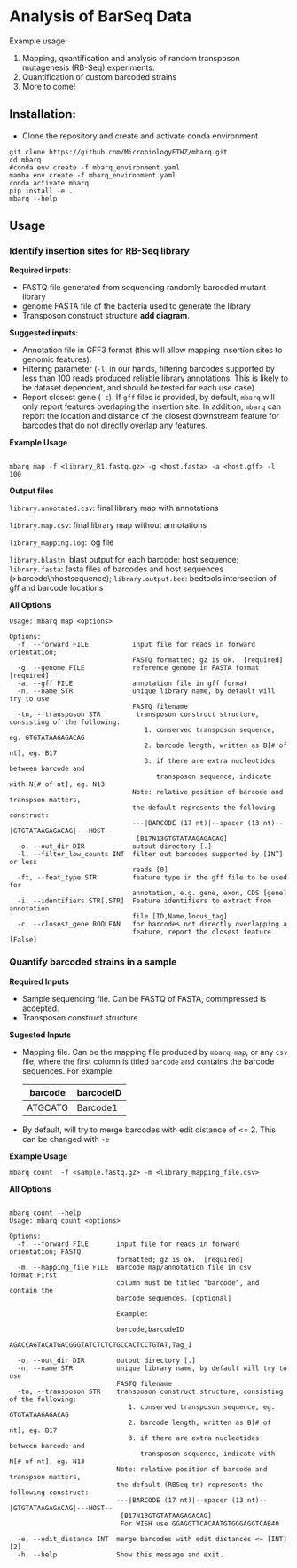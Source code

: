 # Analysis of BarSeq Data

Example usage:

1. Mapping, quantification and analysis of random transposon mutagenesis (RB-Seq) experiments. 
2. Quantification of custom barcoded strains 
3. More to come! 


## Installation:

- Clone the repository and create and activate conda environment

```
git clone https://github.com/MicrobiologyETHZ/mbarq.git
cd mbarq
#conda env create -f mbarq_environment.yaml
mamba env create -f mbarq_environment.yaml
conda activate mbarq
pip install -e .
mbarq --help

```

## Usage

### Identify insertion sites for RB-Seq library

**Required inputs**: 
- FASTQ file generated from sequencing randomly barcoded mutant library
- genome FASTA file of the bacteria used to generate the library
- Transposon construct structure **add diagram**.

**Suggested inputs**:
- Annotation file in GFF3 format (this will allow mapping insertion sites to genomic features). 
- Filtering parameter (``-l``, in our hands, filtering barcodes supported by less than 100 reads produced reliable library annotations. This is likely to be dataset dependent, and should be tested for each use case).
- Report closest gene (``-c``). If ``gff`` files is provided, by default, ``mbarq`` will only report features overlaping the insertion site. In addition, ``mbarq`` can report the location and distance of the closest downstream feature for barcodes that do not directly overlap any features. 

**Example Usage**

```shell

mbarq map -f <library_R1.fastq.gz> -g <host.fasta> -a <host.gff> -l 100

```

**Output files**

``library.annotated.csv``: final library map with annotations 

``library.map.csv``: final library map without annotations 

``library_mapping.log``: log file 

``library.blastn``: blast output for each barcode: host sequence;  
``library.fasta``: fasta files of barcodes and host sequences (>barcode\nhostsequence); 
``library.output.bed``: bedtools intersection of gff and barcode locations

**All Options**

```shell
Usage: mbarq map <options>

Options:
  -f, --forward FILE           input file for reads in forward orientation;
                               FASTQ formatted; gz is ok.  [required]
  -g, --genome FILE            reference genome in FASTA format  [required]
  -a, --gff FILE               annotation file in gff format
  -n, --name STR               unique library name, by default will try to use
                               FASTQ filename
  -tn, --transposon STR         transposon construct structure, consisting of the following:
                                  1. conserved transposon sequence, eg. GTGTATAAGAGACAG
                                  2. barcode length, written as B[# of nt], eg. B17
                                  3. if there are extra nucleotides between barcode and 
                                     transposon sequence, indicate with N[# of nt], eg. N13
                               Note: relative position of barcode and transpson matters, 
                               the default represents the following construct:
                               ---|BARCODE (17 nt)|--spacer (13 nt)--|GTGTATAAGAGACAG|---HOST--
                                [B17N13GTGTATAAGAGACAG]
  -o, --out_dir DIR            output directory [.]
  -l, --filter_low_counts INT  filter out barcodes supported by [INT] or less
                               reads [0]
  -ft, --feat_type STR         feature type in the gff file to be used for
                               annotation, e.g. gene, exon, CDS [gene]
  -i, --identifiers STR[,STR]  Feature identifiers to extract from annotation
                               file [ID,Name,locus_tag]
  -c, --closest_gene BOOLEAN   for barcodes not directly overlapping a
                               feature, report the closest feature [False]

```

### Quantify barcoded strains in a sample

**Required Inputs**
- Sample sequencing file. Can be FASTQ of FASTA, commpressed is accepted. 
- Transposon construct structure

**Sugested Inputs**

- Mapping file. Can be the mapping file produced by ``mbarq map``, or any ``csv`` file, where the first column is titled ``barcode`` and contains the barcode sequences. For example:

    | barcode | barcodeID |
    |---------|-----------|
    | ATGCATG | Barcode1  |

- By default, will try to merge barcodes with edit distance of <= 2. This can be changed with ``-e``

**Example Usage**
```
mbarq count  -f <sample.fastq.gz> -m <library_mapping_file.csv>
```

**All Options**

```shell

mbarq count --help
Usage: mbarq count <options>

Options:
  -f, --forward FILE       input file for reads in forward orientation; FASTQ
                           formatted; gz is ok.  [required]
  -m, --mapping_file FILE  Barcode map/annotation file in csv format.First
                           column must be titled "barcode", and contain the
                           barcode sequences. [optional]
                           
                           Example:
                           
                           barcode,barcodeID
                           AGACCAGTACATGACGGGTATCTCTCTGCCACTCCTGTAT,Tag_1
                           
  -o, --out_dir DIR        output directory [.]
  -n, --name STR           unique library name, by default will try to use
                           FASTQ filename
  -tn, --transposon STR    transposon construct structure, consisting of the following:
                              1. conserved transposon sequence, eg. GTGTATAAGAGACAG
                              2. barcode length, written as B[# of nt], eg. B17
                              3. if there are extra nucleotides between barcode and 
                                 transposon sequence, indicate with N[# of nt], eg. N13
                           Note: relative position of barcode and transpson matters, 
                           the default (RBSeq tn) represents the following construct:
                           ---|BARCODE (17 nt)|--spacer (13 nt)--|GTGTATAAGAGACAG|---HOST--
                            [B17N13GTGTATAAGAGACAG]
                            For WISH use GGAGGTTCACAATGTGGGAGGTCAB40
                            
  -e, --edit_distance INT  merge barcodes with edit distances <= [INT] [2]
  -h, --help               Show this message and exit.

```

